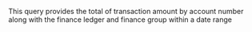 This query provides the total of transaction amount by account number along with the finance ledger and finance group within a date range
